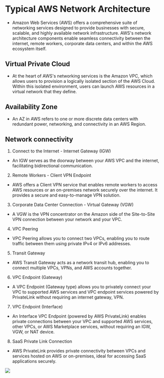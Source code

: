 #  Typical AWS Network Architecture
- Amazon Web Services (AWS) offers a comprehensive suite of networking services designed to provide businesses with secure, scalable, and highly available network infrastructure. AWS's network architecture components enable seamless connectivity between the internet, remote workers, corporate data centers, and within the AWS ecosystem itself. 
 
##  Virtual Private Cloud
- At the heart of AWS's networking services is the Amazon VPC, which allows users to provision a logically isolated section of the AWS Cloud. Within this isolated environment, users can launch AWS resources in a virtual network that they define. 

## Availability Zone 
- An AZ in AWS refers to one or more discrete data centers with redundant power, networking, and connectivity in an AWS Region. 
 
## Network connectivity
1. Connect to the Internet - Internet Gateway (IGW) 
- An IGW serves as the doorway between your AWS VPC and the internet, facilitating bidirectional communication. 
2. Remote Workers - Client VPN Endpoint 
- AWS offers a Client VPN service that enables remote workers to access AWS resources or an on-premises network securely over the internet. It provides a secure and easy-to-manage VPN solution. 
3. Corporate Data Center Connection - Virtual Gateway (VGW) 
- A VGW is the VPN concentrator on the Amazon side of the Site-to-Site VPN connection between your network and your VPC. 
4. VPC Peering 
- VPC Peering allows you to connect two VPCs, enabling you to route traffic between them using private IPv4 or IPv6 addresses. 
5. Transit Gateway 
- AWS Transit Gateway acts as a network transit hub, enabling you to connect multiple VPCs, VPNs, and AWS accounts together. 
6. VPC Endpoint (Gateway) 
- A VPC Endpoint (Gateway type) allows you to privately connect your VPC to supported AWS services and VPC endpoint services powered by PrivateLink without requiring an internet gateway, VPN. 
7. VPC Endpoint (Interface) 
- An Interface VPC Endpoint (powered by AWS PrivateLink) enables private connections between your VPC and supported AWS services, other VPCs, or AWS Marketplace services, without requiring an IGW, VGW, or NAT device. 
8. SaaS Private Link Connection 
- AWS PrivateLink provides private connectivity between VPCs and services hosted on AWS or on-premises, ideal for accessing SaaS applications securely.
<img src="1.jpg">
